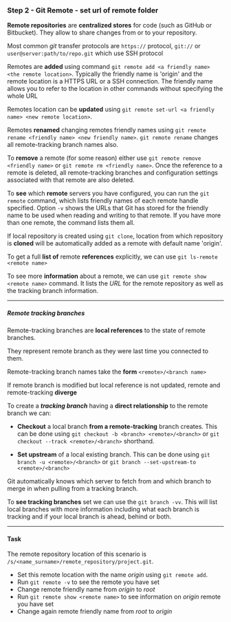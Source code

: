 ### Step 2 - Git Remote - set url of remote folder

**Remote repositories** are **centralized stores** for code (such as GitHub or Bitbucket). 
They allow to share changes from or to your repository. 

Most common *git* transfer protocols are `https://` protocol, `git://` or `user@server:path/to/repo.git` which use SSH protocol       

Remotes are **added** using command `git remote add <a friendly name> <the remote location>`. 
Typically the friendly name is 'origin' and the remote location is a HTTPS URL or a SSH connection.
The friendly name allows you to refer to the location in other commands without specifying the whole URL

Remotes location can be **updated** using `git remote set-url <a friendly name> <new remote location>`.

Remotes **renamed** changing remotes friendly names using `git remote rename <friendly name> <new friendly name>`.
`git remote rename` changes all remote-tracking branch names also.

To **remove** a remote (for some reason) either use `git remote remove <friendly name>` or `git remote rm <friendly name>`. 
Once the reference to a remote is deleted, all remote-tracking branches and configuration settings associated with that remote are also deleted.

To **see** which **remote** servers you have configured, you can run the `git remote` command, which lists friendly names of each remote handle specified.
Option `-v` shows the URLs that Git has stored for the friendly name to be used when reading and writing to that remote.
If you have more than one remote, the command lists them all. 

If local repository is created using `git clone`, location from which repository is **cloned** will be automatically added as a remote with default name 'origin'.

To get a full **list of** remote **references** explicitly, we can use `git ls-remote <remote name>`

To see more **information** about a remote, we can use `git remote show <remote name>` command. 
It lists the *URL* for the remote repository as well as the tracking branch information. 

---

##### *Remote tracking branches*

Remote-tracking branches are **local references** to the state of remote branches. 

They represent remote branch as they were last time you connected to them.

Remote-tracking branch names take the **form** `<remote>/<branch name>`

If remote branch is modified but local reference is not updated, remote and remote-tracking **diverge**

To create a ***tracking branch*** having a **direct relationship** to the remote branch we can:

- **Checkout** a local branch **from a remote-tracking** branch creates.
This can be done using `git checkout -b <branch> <remote>/<branch>` or `git checkout --track <remote>/<branch>` shorthand. 

- **Set upstream** of a local existing branch. 
This can be done using `git branch -u <remote>/<branch>` or `git branch --set-upstream-to <remote>/<branch>`
 
Git automatically knows which server to fetch from and which branch to merge in when pulling from a tracking branch.

To **see tracking branches** set we can use the `git branch -vv`. 
This will list local branches with more information including what each branch is tracking and if your local branch is ahead, behind or both.

---

#### Task

The remote repository location of this scenario is `/s/<name_surname>/remote_repository/project.git`. 
- Set this remote location with the name *origin* using `git remote add`.
- Run `git remote -v` to see the remote you have set
- Change remote friendly name from *origin* to *root*
- Run `git remote show <remote name>` to see information on *origin* remote you have set
- Change again remote friendly name from *root* to *origin*
